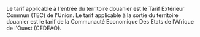 Le tarif applicable à l'entrée du territoire douanier
est le Tarif Extérieur Commun (TEC) de l'Union.
Le tarif applicable à la sortie du territoire douanier est le tarif de
la Communauté Economique Des Etats de l'Afrique de l'Ouest (CEDEAO).